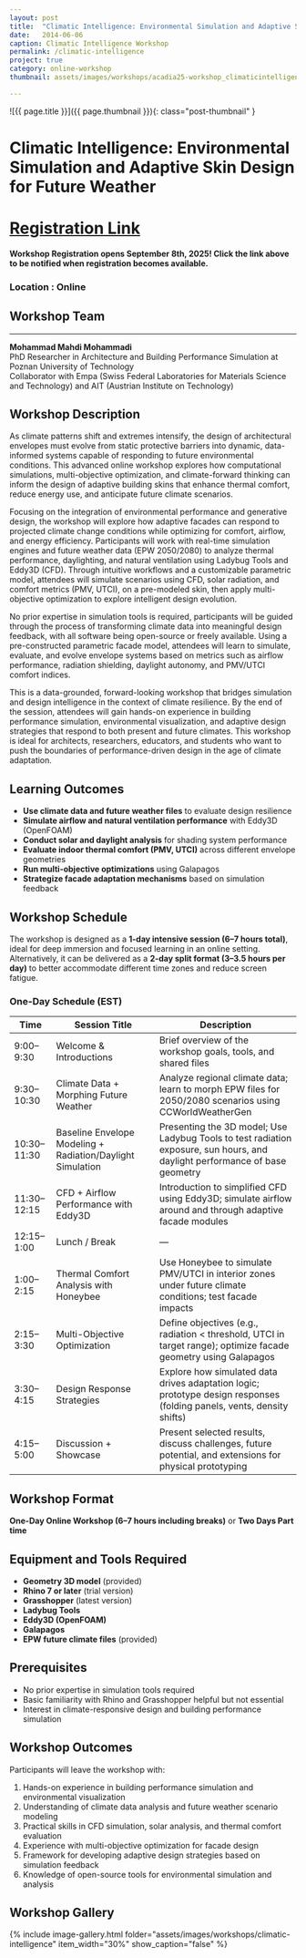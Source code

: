 ```yaml
---
layout: post
title:  "Climatic Intelligence: Environmental Simulation and Adaptive Skin Design for Future Weather"
date:   2014-06-06
caption: Climatic Intelligence Workshop
permalink: /climatic-intelligence
project: true
category: online-workshop
thumbnail: assets/images/workshops/acadia25-workshop_climaticintelligence.jpg

---
```


![{{ page.title }}]({{ page.thumbnail }}){: class="post-thumbnail" }

# Climatic Intelligence: Environmental Simulation and Adaptive Skin Design for Future Weather

# [Registration Link](https://www.eventbrite.com/e/acadia-2025-workshops-tickets-1559581613589?aff=oddtdtcreator)

**Workshop Registration opens September 8th, 2025! Click the link above to be notified when registration becomes available.**

### Location : Online

## Workshop Team
---

**Mohammad Mahdi Mohammadi**  
PhD Researcher in Architecture and Building Performance Simulation at Poznan University of Technology  
Collaborator with Empa (Swiss Federal Laboratories for Materials Science and Technology) and AIT (Austrian Institute on Technology)



## Workshop Description
As climate patterns shift and extremes intensify, the design of architectural envelopes must evolve from static protective barriers into dynamic, data-informed systems capable of responding to future environmental conditions. This advanced online workshop explores how computational simulations, multi-objective optimization, and climate-forward thinking can inform the design of adaptive building skins that enhance thermal comfort, reduce energy use, and anticipate future climate scenarios.

Focusing on the integration of environmental performance and generative design, the workshop will explore how adaptive facades can respond to projected climate change conditions while optimizing for comfort, airflow, and energy efficiency. Participants will work with real-time simulation engines and future weather data (EPW 2050/2080) to analyze thermal performance, daylighting, and natural ventilation using Ladybug Tools and Eddy3D (CFD). Through intuitive workflows and a customizable parametric model, attendees will simulate scenarios using CFD, solar radiation, and comfort metrics (PMV, UTCI), on a pre-modeled skin, then apply multi-objective optimization to explore intelligent design evolution.

No prior expertise in simulation tools is required, participants will be guided through the process of transforming climate data into meaningful design feedback, with all software being open-source or freely available. Using a pre-constructed parametric facade model, attendees will learn to simulate, evaluate, and evolve envelope systems based on metrics such as airflow performance, radiation shielding, daylight autonomy, and PMV/UTCI comfort indices.

This is a data-grounded, forward-looking workshop that bridges simulation and design intelligence in the context of climate resilience. By the end of the session, attendees will gain hands-on experience in building performance simulation, environmental visualization, and adaptive design strategies that respond to both present and future climates. This workshop is ideal for architects, researchers, educators, and students who want to push the boundaries of performance-driven design in the age of climate adaptation.

## Learning Outcomes
- **Use climate data and future weather files** to evaluate design resilience
- **Simulate airflow and natural ventilation performance** with Eddy3D (OpenFOAM)
- **Conduct solar and daylight analysis** for shading system performance
- **Evaluate indoor thermal comfort (PMV, UTCI)** across different envelope geometries
- **Run multi-objective optimizations** using Galapagos
- **Strategize facade adaptation mechanisms** based on simulation feedback

## Workshop Schedule
The workshop is designed as a **1-day intensive session (6–7 hours total)**, ideal for deep immersion and focused learning in an online setting. Alternatively, it can be delivered as a **2-day split format (3–3.5 hours per day)** to better accommodate different time zones and reduce screen fatigue.

### One-Day Schedule (EST)

| Time | Session Title | Description |
|------|---------------|-------------|
| 9:00–9:30 | Welcome & Introductions | Brief overview of the workshop goals, tools, and shared files |
| 9:30–10:30 | Climate Data + Morphing Future Weather | Analyze regional climate data; learn to morph EPW files for 2050/2080 scenarios using CCWorldWeatherGen |
| 10:30–11:30 | Baseline Envelope Modeling + Radiation/Daylight Simulation | Presenting the 3D model; Use Ladybug Tools to test radiation exposure, sun hours, and daylight performance of base geometry |
| 11:30–12:15 | CFD + Airflow Performance with Eddy3D | Introduction to simplified CFD using Eddy3D; simulate airflow around and through adaptive facade modules |
| 12:15–1:00 | Lunch / Break | — |
| 1:00–2:15 | Thermal Comfort Analysis with Honeybee | Use Honeybee to simulate PMV/UTCI in interior zones under future climate conditions; test facade impacts |
| 2:15–3:30 | Multi-Objective Optimization | Define objectives (e.g., radiation < threshold, UTCI in target range); optimize facade geometry using Galapagos |
| 3:30–4:15 | Design Response Strategies | Explore how simulated data drives adaptation logic; prototype design responses (folding panels, vents, density shifts) |
| 4:15–5:00 | Discussion + Showcase | Present selected results, discuss challenges, future potential, and extensions for physical prototyping |

## Workshop Format
**One-Day Online Workshop (6–7 hours including breaks)** or **Two Days Part time**

## Equipment and Tools Required
- **Geometry 3D model** (provided)
- **Rhino 7 or later** (trial version)
- **Grasshopper** (latest version)
- **Ladybug Tools**
- **Eddy3D (OpenFOAM)**
- **Galapagos**
- **EPW future climate files** (provided)

## Prerequisites
- No prior expertise in simulation tools required
- Basic familiarity with Rhino and Grasshopper helpful but not essential
- Interest in climate-responsive design and building performance simulation

## Workshop Outcomes
Participants will leave the workshop with:
1. Hands-on experience in building performance simulation and environmental visualization
2. Understanding of climate data analysis and future weather scenario modeling
3. Practical skills in CFD simulation, solar analysis, and thermal comfort evaluation
4. Experience with multi-objective optimization for facade design
5. Framework for developing adaptive design strategies based on simulation feedback
6. Knowledge of open-source tools for environmental simulation and analysis

## Workshop Gallery

{% include image-gallery.html folder="assets/images/workshops/climatic-intelligence" item_width="30%" show_caption="false" %}
